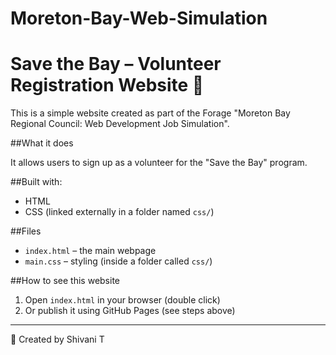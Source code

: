 # Moreton-Bay-Web-Simulation
# Save the Bay – Volunteer Registration Website 🌊

This is a simple website created as part of the Forage "Moreton Bay Regional Council: Web Development Job Simulation".

##What it does

It allows users to sign up as a volunteer for the "Save the Bay" program.

##Built with:

- HTML
- CSS (linked externally in a folder named `css/`)

##Files

- `index.html` – the main webpage
- `main.css` – styling (inside a folder called `css/`)

##How to see this website

1. Open `index.html` in your browser (double click)
2. Or publish it using GitHub Pages (see steps above)

---

📝 Created by Shivani T

